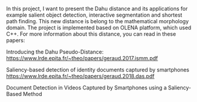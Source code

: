 
In this project, I want to present the Dahu distance and its applications for example 
salient object detection, interactive segmentation and shortest path finding.
This new distance is belong to the mathematical morphology domain.
The project is implemented based on OLENA platform, which used C++.
For more information about this distance, you can read in these papers:

 Introducing the Dahu Pseudo-Distance:
 https://www.lrde.epita.fr/~theo/papers/geraud.2017.ismm.pdf
  
  Saliency-based detection of identity documents captured by smartphones
  https://www.lrde.epita.fr/~theo/papers/geraud.2018.das.pdf

  Document Detection in Videos Captured by Smartphones using a Saliency-Based Method
